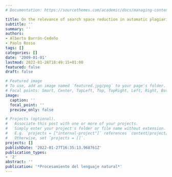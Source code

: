 ```yaml
---
# Documentation: https://sourcethemes.com/academic/docs/managing-content/

title: On the relevance of search space reduction in automatic plagiarism detection
subtitle: ''
summary: ''
authors:
- Alberto Barrón-Cedeño
- Paolo Rosso
tags: []
categories: []
date: '2009-01-01'
lastmod: 2022-01-26T18:49:15+01:00
featured: false
draft: false

# Featured image
# To use, add an image named `featured.jpg/png` to your page's folder.
# Focal points: Smart, Center, TopLeft, Top, TopRight, Left, Right, BottomLeft, Bottom, BottomRight.
image:
  caption: ''
  focal_point: ''
  preview_only: false

# Projects (optional).
#   Associate this post with one or more of your projects.
#   Simply enter your project's folder or file name without extension.
#   E.g. `projects = ["internal-project"]` references `content/project/deep-learning/index.md`.
#   Otherwise, set `projects = []`.
projects: []
publishDate: '2022-01-27T16:35:13.968761Z'
publication_types:
- '2'
abstract: ''
publication: '*Procesamiento del lenguaje natural*'
---
```

